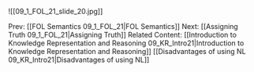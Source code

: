 ﻿

![[09_1_FOL_21_slide_20.jpg]]


Prev: [[FOL Semantics 09_1_FOL_21|FOL Semantics]]
Next: [[Assigning Truth 09_1_FOL_21|Assigning Truth]]
Related Content:
[[Introduction to Knowledge Representation and Reasoning 09_KR_Intro21|Introduction to Knowledge Representation and Reasoning]]
[[Disadvantages of using NL 09_KR_Intro21|Disadvantages of using NL]]